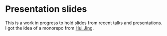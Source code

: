 # Presentation slides

This is a work in progress to hold slides from recent talks and presentations.
I got the idea of a monorepo from [Hui Jing](https://chenhuijing.com/blog/revealjs-and-github-pages/).
